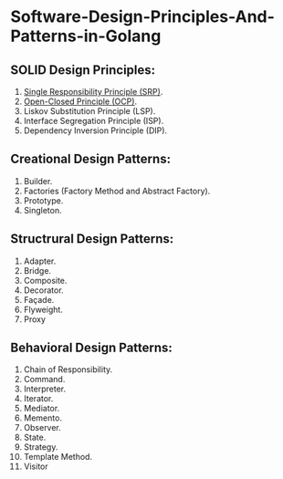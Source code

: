 # Software-Design-Principles-And-Patterns-in-Golang
## SOLID Design Principles: 
1. [Single Responsibility Principle (SRP)](/1.%20SOLID%20Principle/1.%20Single%20Responsibility%20Principle).
2. [Open-Closed Principle (OCP)](/1.%20SOLID%20Principle/2.%20Open%20Close%20Principle).
3. Liskov Substitution Principle (LSP).
4. Interface Segregation Principle (ISP).
5. Dependency Inversion Principle (DIP).  

## Creational Design Patterns: 
1. Builder.
2. Factories (Factory Method and Abstract Factory).
3.  Prototype.
4.  Singleton.

## Structrural Design Patterns: 
1. Adapter.
2. Bridge.
3. Composite.
4. Decorator.
5. Façade.
6. Flyweight.
7. Proxy  

## Behavioral Design Patterns: 
1. Chain of Responsibility.
2. Command.
3. Interpreter.
4. Iterator.
5. Mediator.
6. Memento.
7. Observer.
8. State.
9. Strategy.
10. Template Method.
11. Visitor
